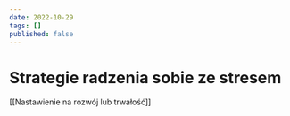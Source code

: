 ```yaml
---
date: 2022-10-29
tags: []
published: false
---
```

# Strategie radzenia sobie ze stresem

[[Nastawienie na rozwój lub trwałość]]